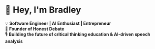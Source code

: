 # 👋 Hey, I'm Bradley


💡 **Software Engineer | AI Enthusiast | Entrepreneur**  
🚀 **Founder of Honest Debate**  
🎙️ **Building the future of critical thinking education & AI-driven speech analysis**  
